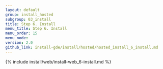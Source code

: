 ```yaml
---
layout: default
group: install_hosted
subgroup: 03_install
title: Step 6. Install
menu_title: Step 6. Install
menu_order: 15
menu_node: 
version: 2.0
github_link: install-gde/install/hosted/hosted_install_6_install.md
---
```


{% include install/web/install-web_6-install.md %}

